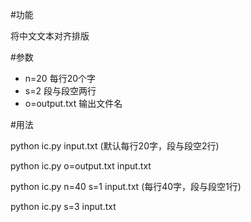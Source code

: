 #功能

 将中文文本对齐排版
 
#参数
 
  - n=20  每行20个字
  - s=2   段与段空两行
  -  o=output.txt 输出文件名

#用法

 
python ic.py input.txt  (默认每行20字，段与段空2行)

python ic.py o=output.txt input.txt

python ic.py n=40 s=1 input.txt (每行40字，段与段空1行)

python ic.py s=3 input.txt

